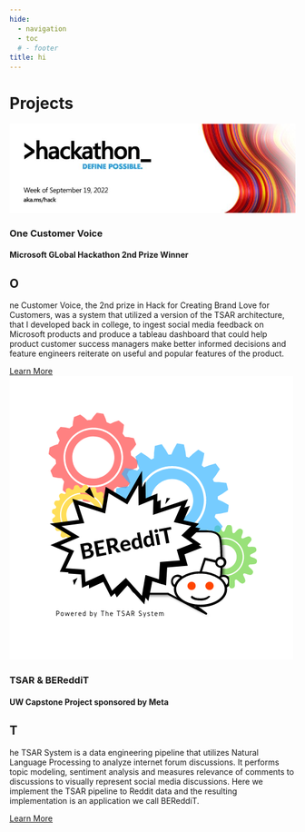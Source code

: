 ```yaml
---
hide:
  - navigation
  - toc
  # - footer
title: hi
---
```

# Projects

<div class="material-card">
  <div class="card-image">
    <img src="/../images/hackathon.jpeg" alt="Image">
  </div>
  <div class="card-content">
    <h3>One Customer Voice</h3>
    <h4>Microsoft GLobal Hackathon 2nd Prize Winner</h4>
    <h2 class="initial-letter">O</h2>
    <p>ne Customer Voice, the 2nd prize in Hack for Creating Brand Love for Customers, was a system that utilized a version of the TSAR architecture, that I developed back in college, to ingest social media feedback on Microsoft products and produce a tableau dashboard that could help product customer success managers make better informed decisions and feature engineers reiterate on useful and popular features of the product.</p>
    <a href="project-details-url" class="mdc-button mdc-button--outlined">Learn More</a>
  </div>
</div>

<div class="material-card">
  <div class="card-image">
    <img src="/../images/bereddit_logo.png" alt="Image">
  </div>
  <div class="card-content">
    <h3>TSAR & BEReddiT</h3>
    <h4>UW Capstone Project sponsored by Meta</h4>
    <h2 class="initial-letter">T</h2>
    <p>he TSAR System is a data engineering pipeline that utilizes Natural Language Processing to analyze internet forum discussions. It performs topic modeling, sentiment analysis and measures relevance of comments to discussions to visually represent social media discussions. Here we implement the TSAR pipeline to Reddit data and the resulting implementation is an application we call BEReddiT.</p>
    <a href="project-details-url" class="mdc-button mdc-button--outlined">Learn More</a>
  </div>
</div>

<!-- Repeat the above card structure for each project -->
